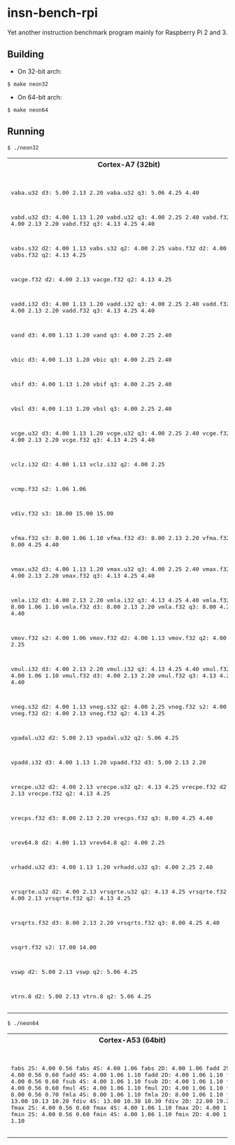 # insn-bench-rpi

Yet another instruction benchmark program mainly for Raspberry Pi 2 and 3.


## Building

* On 32-bit arch:
```
$ make neon32
```
* On 64-bit arch:
```
$ make neon64
```


## Running

```
$ ./neon32
```

<table>
<tr> <th>Cortex-A7 (32bit)</th> <th>Cortex-A53 (32bit)</th> </tr> <tr> <td><pre>

vaba.u32    d3:  5.00  2.13  2.20
vaba.u32    q3:  5.06  4.25  4.40

vabd.u32    d3:  4.00  1.13  1.20
vabd.u32    q3:  4.00  2.25  2.40
vabd.f32    d3:  4.00  2.13  2.20
vabd.f32    q3:  4.13  4.25  4.40

vabs.s32    d2:  4.00  1.13
vabs.s32    q2:  4.00  2.25
vabs.f32    d2:  4.00  2.13
vabs.f32    q2:  4.13  4.25

vacge.f32   d2:  4.00  2.13
vacge.f32   q2:  4.13  4.25

vadd.i32    d3:  4.00  1.13  1.20
vadd.i32    q3:  4.00  2.25  2.40
vadd.f32    d3:  4.00  2.13  2.20
vadd.f32    q3:  4.13  4.25  4.40

vand        d3:  4.00  1.13  1.20
vand        q3:  4.00  2.25  2.40

vbic        d3:  4.00  1.13  1.20
vbic        q3:  4.00  2.25  2.40

vbif        d3:  4.00  1.13  1.20
vbif        q3:  4.00  2.25  2.40

vbsl        d3:  4.00  1.13  1.20
vbsl        q3:  4.00  2.25  2.40

vcge.u32    d3:  4.00  1.13  1.20
vcge.u32    q3:  4.00  2.25  2.40
vcge.f32    d3:  4.00  2.13  2.20
vcge.f32    q3:  4.13  4.25  4.40

vclz.i32    d2:  4.00  1.13
vclz.i32    q2:  4.00  2.25

vcmp.f32    s2:  1.06  1.06

vdiv.f32    s3: 18.00 15.00 15.00

vfma.f32    s3:  8.00  1.06  1.10
vfma.f32    d3:  8.00  2.13  2.20
vfma.f32    q3:  8.00  4.25  4.40

vmax.u32    d3:  4.00  1.13  1.20
vmax.u32    q3:  4.00  2.25  2.40
vmax.f32    d3:  4.00  2.13  2.20
vmax.f32    q3:  4.13  4.25  4.40

vmla.i32    d3:  4.00  2.13  2.20
vmla.i32    q3:  4.13  4.25  4.40
vmla.f32    s3:  8.00  1.06  1.10
vmla.f32    d3:  8.00  2.13  2.20
vmla.f32    q3:  8.00  4.25  4.40

vmov.f32    s2:  4.00  1.06
vmov.f32    d2:  4.00  1.13
vmov.f32    q2:  4.00  2.25

vmul.i32    d3:  4.00  2.13  2.20
vmul.i32    q3:  4.13  4.25  4.40
vmul.f32    s3:  4.00  1.06  1.10
vmul.f32    d3:  4.00  2.13  2.20
vmul.f32    q3:  4.13  4.25  4.40

vneg.s32    d2:  4.00  1.13
vneg.s32    q2:  4.00  2.25
vneg.f32    s2:  4.00  1.06
vneg.f32    d2:  4.00  2.13
vneg.f32    q2:  4.13  4.25

vpadal.u32  d2:  5.00  2.13
vpadal.u32  q2:  5.06  4.25

vpadd.i32   d3:  4.00  1.13  1.20
vpadd.f32   d3:  5.00  2.13  2.20

vrecpe.u32  d2:  4.00  2.13
vrecpe.u32  q2:  4.13  4.25
vrecpe.f32  d2:  4.00  2.13
vrecpe.f32  q2:  4.13  4.25

vrecps.f32  d3:  8.00  2.13  2.20
vrecps.f32  q3:  8.00  4.25  4.40

vrev64.8    d2:  4.00  1.13
vrev64.8    q2:  4.00  2.25

vrhadd.u32  d3:  4.00  1.13  1.20
vrhadd.u32  q3:  4.00  2.25  2.40

vrsqrte.u32 d2:  4.00  2.13
vrsqrte.u32 q2:  4.13  4.25
vrsqrte.f32 d2:  4.00  2.13
vrsqrte.f32 q2:  4.13  4.25

vrsqrts.f32 d3:  8.00  2.13  2.20
vrsqrts.f32 q3:  8.00  4.25  4.40

vsqrt.f32   s2: 17.00 14.00

vswp        d2:  5.00  2.13
vswp        q2:  5.06  4.25

vtrn.8      d2:  5.00  2.13
vtrn.8      q2:  5.06  4.25</pre></td> <td><pre>vaba.u32    d3:  4.00  2.06  2.10
vaba.u32    q3:  4.00  2.13  2.20

vabd.u32    d3:  3.00  0.56  0.60
vabd.u32    q3:  3.00  1.13  1.20
vabd.f32    d3:  4.00  0.56  0.60
vabd.f32    q3:  4.00  1.13  1.20

vabs.s32    d2:  3.00  0.56
vabs.s32    q2:  3.00  1.13
vabs.f32    d2:  4.00  0.56
vabs.f32    q2:  4.00  1.13

vacge.f32   d2:  2.00  0.56
vacge.f32   q2:  2.00  1.13

vadd.i32    d3:  2.00  0.56  0.60
vadd.i32    q3:  2.00  1.13  1.20
vadd.f32    d3:  4.00  0.56  0.60
vadd.f32    q3:  4.00  1.13  1.20

vand        d3:  1.00  0.56  0.60
vand        q3:  1.06  1.13  1.20

vbic        d3:  1.00  0.56  0.60
vbic        q3:  1.06  1.13  1.20

vbif        d3:  2.00  0.56  0.60
vbif        q3:  2.00  1.13  1.20

vbsl        d3:  2.00  0.56  0.60
vbsl        q3:  2.00  1.13  1.20

vcge.u32    d3:  2.00  0.56  0.60
vcge.u32    q3:  2.00  1.13  1.20
vcge.f32    d3:  2.00  0.56  0.60
vcge.f32    q3:  2.00  1.13  1.20

vclz.i32    d2:  2.00  0.56
vclz.i32    q2:  2.00  1.13

vcmp.f32    s2:  0.56  0.56

vdiv.f32    s3: 13.00 10.00 10.00

vfma.f32    s3:  8.00  0.56  0.70
vfma.f32    d3:  8.00  0.56  0.70
vfma.f32    q3:  8.00  1.13  1.20

vmax.u32    d3:  2.00  0.56  0.60
vmax.u32    q3:  2.00  1.13  1.20
vmax.f32    d3:  4.00  0.56  0.60
vmax.f32    q3:  4.00  1.13  1.20

vmla.i32    d3:  4.00  0.56  0.60
vmla.i32    q3:  4.00  1.13  1.20
vmla.f32    s3:  8.00  0.56  0.70
vmla.f32    d3:  8.00  0.56  0.70
vmla.f32    q3:  8.00  1.13  1.20

vmov.f32    s2:  1.00  0.56
vmov.f32    d2:  1.00  0.56
vmov.f32    q2:  1.06  1.13

vmul.i32    d3:  4.00  0.56  0.60
vmul.i32    q3:  4.00  1.13  1.20
vmul.f32    s3:  4.00  0.56  0.60
vmul.f32    d3:  4.00  0.56  0.60
vmul.f32    q3:  4.00  1.13  1.20

vneg.s32    d2:  2.00  0.56
vneg.s32    q2:  2.00  1.13
vneg.f32    s2:  4.00  0.56
vneg.f32    d2:  4.00  0.56
vneg.f32    q2:  4.00  1.13

vpadal.u32  d2:  4.00  2.06
vpadal.u32  q2:  4.00  2.13

vpadd.i32   d3:  3.00  0.56  0.60
vpadd.f32   d3:  4.00  0.56  0.60

vrecpe.u32  d2:  4.00  0.56
vrecpe.u32  q2:  4.00  1.13
vrecpe.f32  d2:  4.00  0.56
vrecpe.f32  q2:  4.00  1.13

vrecps.f32  d3:  8.00  0.56  0.70
vrecps.f32  q3:  8.00  1.13  1.20

vrev64.8    d2:  2.00  0.56
vrev64.8    q2:  2.00  1.13

vrhadd.u32  d3:  2.00  0.56  0.60
vrhadd.u32  q3:  2.00  1.13  1.20

vrsqrte.u32 d2:  4.00  0.56
vrsqrte.u32 q2:  4.00  1.13
vrsqrte.f32 d2:  4.00  0.56
vrsqrte.f32 q2:  4.00  1.13

vrsqrts.f32 d3:  8.00  0.56  0.70
vrsqrts.f32 q3:  8.00  1.13  1.20

vsqrt.f32   s2: 12.00  9.00

vswp        d2:  1.06  1.06
vswp        q2:  1.06  2.13

vtrn.8      d2:  4.00  3.06
vtrn.8      q2:  4.00  3.13</pre></td> </tr></table>


```
$ ./neon64
```

<table>
<tr> <th>Cortex-A53 (64bit)</th> </tr> <tr> <td><pre>

fabs        2S:  4.00  0.56
fabs        4S:  4.00  1.06
fabs        2D:  4.00  1.06
fadd        2S:  4.00  0.56  0.60
fadd        4S:  4.00  1.06  1.10
fadd        2D:  4.00  1.06  1.10
fsub        2S:  4.00  0.56  0.60
fsub        4S:  4.00  1.06  1.10
fsub        2D:  4.00  1.06  1.10
fmul        2S:  4.00  0.56  0.60
fmul        4S:  4.00  1.06  1.10
fmul        2D:  4.00  1.06  1.10
fmla        2S:  8.00  0.56  0.70
fmla        4S:  8.00  1.06  1.10
fmla        2D:  8.00  1.06  1.10
fdiv        2S: 13.00 10.13 10.20
fdiv        4S: 13.00 10.38 10.30
fdiv        2D: 22.00 19.25 19.40
fmax        2S:  4.00  0.56  0.60
fmax        4S:  4.00  1.06  1.10
fmax        2D:  4.00  1.06  1.10
fmin        2S:  4.00  0.56  0.60
fmin        4S:  4.00  1.06  1.10
fmin        2D:  4.00  1.06  1.10</pre></td> </tr></table>
